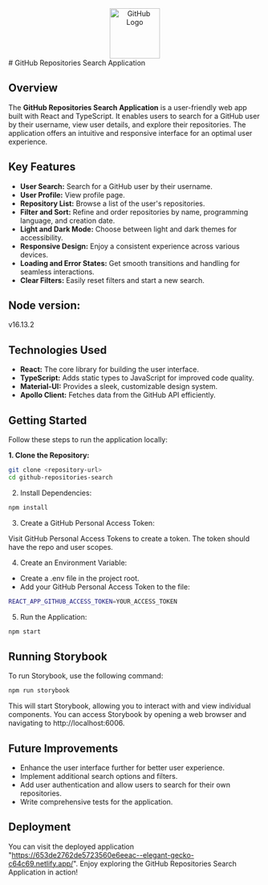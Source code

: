 <div align="center">
  <img src="https://github.com/emnaboukhris/deploiment-tp1/assets/79046370/a6e25e92-f5df-46b6-8051-47a549fdb1c1" alt="GitHub Logo" width="100">
</div>
# GitHub Repositories Search Application


## Overview

The **GitHub Repositories Search Application** is a user-friendly web app built with React and TypeScript. It enables users to search for a GitHub user by their username, view user details, and explore their repositories. The application offers an intuitive and responsive interface for an optimal user experience.

## Key Features

- **User Search:** Search for a GitHub user by their username.
- **User Profile:** View profile page.
- **Repository List:** Browse a list of the user's repositories.
- **Filter and Sort:** Refine and order repositories by name, programming language, and creation date.
- **Light and Dark Mode:** Choose between light and dark themes for accessibility.
- **Responsive Design:** Enjoy a consistent experience across various devices.
- **Loading and Error States:** Get smooth transitions and handling for seamless interactions.
- **Clear Filters:** Easily reset filters and start a new search.

## Node version:

v16.13.2

## Technologies Used

- **React:** The core library for building the user interface.
- **TypeScript:** Adds static types to JavaScript for improved code quality.
- **Material-UI:** Provides a sleek, customizable design system.
- **Apollo Client:** Fetches data from the GitHub API efficiently.

## Getting Started

Follow these steps to run the application locally:

**1. Clone the Repository:**

```bash
git clone <repository-url>
cd github-repositories-search
```
2. Install Dependencies:
```bash
npm install
```
3. Create a GitHub Personal Access Token:

Visit GitHub Personal Access Tokens to create a token.
The token should have the repo and user scopes.

4. Create an Environment Variable:
- Create a .env file in the project root.
- Add your GitHub Personal Access Token to the file:
```bash
REACT_APP_GITHUB_ACCESS_TOKEN=YOUR_ACCESS_TOKEN
```
5. Run the Application:
```bash
npm start
```

## Running Storybook

To run Storybook, use the following command:

```bash
npm run storybook
```

This will start Storybook, allowing you to interact with and view individual components.
You can access Storybook by opening a web browser and navigating to http://localhost:6006.


## Future Improvements
- Enhance the user interface further for better user experience.
- Implement additional search options and filters.
- Add user authentication and allow users to search for their own repositories.
- Write comprehensive tests for the application.



## Deployment
You can visit the deployed application "https://653de2762de5723560e6eeac--elegant-gecko-c64c69.netlify.app/". 
Enjoy exploring the GitHub Repositories Search Application in action!




